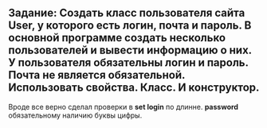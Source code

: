 __Задание:__
Создать класс пользователя сайта User, у которого есть логин, почта и пароль. В основной программе создать несколько пользователей и вывести информацию о них.
У пользователя обязательны логин и пароль. Почта не является обязательной.
Использовать свойства. Класс. И конструктор.
---
Вроде все верно сделал проверки в __set login__ по длинне. __password__  обязательному наличию буквы цифры. 
